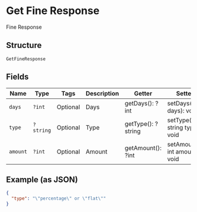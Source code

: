 
# Get Fine Response

Fine Response

## Structure

`GetFineResponse`

## Fields

| Name | Type | Tags | Description | Getter | Setter |
|  --- | --- | --- | --- | --- | --- |
| `days` | `?int` | Optional | Days | getDays(): ?int | setDays(?int days): void |
| `type` | `?string` | Optional | Type | getType(): ?string | setType(?string type): void |
| `amount` | `?int` | Optional | Amount | getAmount(): ?int | setAmount(?int amount): void |

## Example (as JSON)

```json
{
  "type": "\"percentage\" or \"flat\""
}
```

